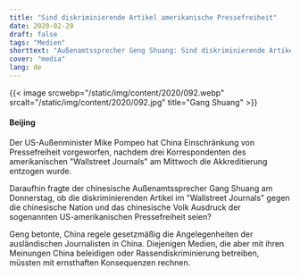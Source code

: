 ```yaml
---
title: "Sind diskriminierende Artikel amerikanische Pressefreiheit"
date: 2020-02-29
draft: false
tags: "Medien"
shorttext: "Außenamtssprecher Geng Shuang: Sind diskriminierende Artikel die sogenannte US-amerikanische Pressefreiheit?"
cover: "media"
lang: de
---
```


{{< image srcwebp="/static/img/content/2020/092.webp" srcalt="/static/img/content/2020/092.jpg" title="Gang Shuang" >}}

#### Beijing

Der US-Außenminister Mike Pompeo hat China Einschränkung von Pressefreiheit vorgeworfen, nachdem drei Korrespondenten des amerikanischen "Wallstreet Journals" am Mittwoch die Akkreditierung entzogen wurde.

Daraufhin fragte der chinesische Außenamtssprecher Gang Shuang am Donnerstag, ob die diskriminierenden Artikel im "Wallstreet Journals" gegen die chinesische Nation und das chinesische Volk Ausdruck der sogenannten US-amerikanischen Pressefreiheit seien?

Geng betonte, China regele gesetzmäßig die Angelegenheiten der ausländischen Journalisten in China. Diejenigen Medien, die aber mit ihren Meinungen China beleidigen oder Rassendiskriminierung betreiben, müssten mit ernsthaften Konsequenzen rechnen.
